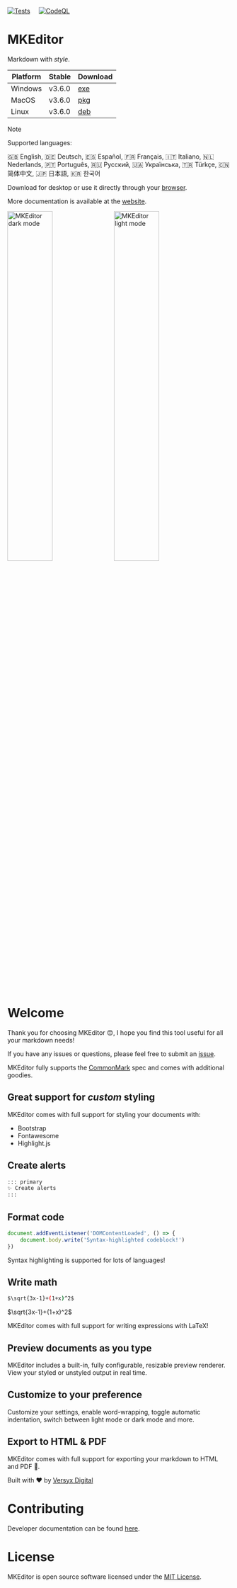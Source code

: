 [![Tests](https://github.com/versyxdigital/mkeditor/actions/workflows/tests.yml/badge.svg)](https://github.com/versyxdigital/mkeditor/actions/workflows/tests.yml) &nbsp;&nbsp;&nbsp;&nbsp;[![CodeQL](https://github.com/versyxdigital/mkeditor/actions/workflows/github-code-scanning/codeql/badge.svg)](https://github.com/versyxdigital/mkeditor/actions/workflows/github-code-scanning/codeql)

# MKEditor

Markdown with _style_.

| Platform    | Stable  | Download  |
| --------    | ------- | -------   |
| Windows     | v3.6.0  | [exe](https://github.com/versyxdigital/mkeditor/releases/download/v3.6.0/mkeditor-setup-3.6.0.exe) |
| MacOS       | v3.6.0  | [pkg](https://github.com/versyxdigital/mkeditor/releases/download/v3.6.0/mkeditor-setup-3.6.0.pkg) |
| Linux       | v3.6.0  | [deb](https://github.com/versyxdigital/mkeditor/releases/download/v3.6.0/mkeditor-setup-3.6.0.deb)  |

> [!NOTE] 
> Supported languages:
>
> 🇬🇧 English, 🇩🇪 Deutsch, 🇪🇸 Español, 🇫🇷 Français, 🇮🇹 Italiano, 🇳🇱 Nederlands, 🇵🇹 Português, 🇷🇺 Русский, 🇺🇦 Українська, 🇹🇷 Türkçe, 🇨🇳 简体中文, 🇯🇵 日本語, 🇰🇷 한국어

Download for desktop or use it directly through your [browser](https://versyxdigital.github.io/mkeditor/web/).

More documentation is available at the [website](https://versyxdigital.github.io/mkeditor).

<p>
    <img src="https://versyxdigital.github.io/mkeditor/assets/img/demo-dark.png" alt="MKEditor dark mode" width="45%" style="display:inline-block; margin-right:10px;" />
    <img src="https://versyxdigital.github.io/mkeditor/assets/img/demo.png" alt="MKEditor light mode" width="45%" style="display:inline-block;" />
</p>

# Welcome

Thank you for choosing MKEditor 😊, I hope you find this tool useful for all your markdown needs!

If you have any issues or questions, please feel free to submit an [issue](https://github.com/versyxdigital/mkeditor/issues).

MKEditor fully supports the [CommonMark](https://commonmark.org/) spec and comes with additional goodies.

## Great support for _custom_ styling

MKEditor comes with full support for styling your documents with:

- Bootstrap
- Fontawesome
- Highlight.js

## Create alerts

```sh
::: primary
✨ Create alerts
:::
```

## Format code

```javascript
document.addEventListener('DOMContentLoaded', () => {
    document.body.write('Syntax-highlighted codeblock!')
})
```

Syntax highlighting is supported for lots of languages!

## Write math

```sh
$\sqrt{3x-1}+(1+x)^2$
```

$\sqrt{3x-1}+(1+x)^2$

MKEditor comes with full support for writing expressions with LaTeX!

## Preview documents as you type

MKEditor includes a built-in, fully configurable, resizable preview renderer. View your styled or unstyled output in real time.

## Customize to your preference
Customize your settings, enable word-wrapping, toggle automatic indentation, switch between light mode or dark mode and more.

## Export to HTML & PDF

MKEditor comes with full support for exporting your markdown to HTML and PDF 🚀.

Built with ❤️ by [Versyx Digital](https://github.com/versyxdigital)

# Contributing

Developer documentation can be found [here](./CONTRIBUTING.md).

# License

MKEditor is open source software licensed under the [MIT License](./LICENSE).
